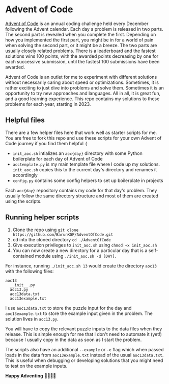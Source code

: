 # Advent of Code
[Advent of Code](https://adventofcode.com/) is an annual coding challenge held every December following the Advent calendar. Each day a problem is released in two parts. The second part is revealed when you complete the first. Depending on how you implemented the first part, you might be in for a world of pain when solving the second part, or it might be a breeze. The two parts are usually closely related problems. There is a leaderboard and the fastest solutions wins 100 points, with the awarded points decreasing by one for each successive submission, until the fastest 100 submissions have been awarded.


Advent of Code is an outlet for me to experiment with different solutions without necessarily caring about speed or optimizations. Sometimes, it is rather exciting to just dive into problems and solve them. Sometimes it is an opportunity to try new approaches and languages. All in all, it is great fun, and a good learning experience. This repo contains my solutions to these problems for each year, starting in 2023.

## Helpful files
There are a few helper files here that work well as starter scripts for me. You are free to fork this repo and use these scripts for your own Advent of Code journey if you find them helpful :)

- `init_aoc.sh` intializes an `aoc{day}` directory with some Python boilerplate for each day of Advent of Code
- `aoctemplate.py` is my main template file where I code up my solutions. `init_aoc.sh` copies this to the current day's directory and renames it accordingly
- `config.py` contains some config helpers to set up boilerplate in projects

Each `aoc{day}` repository contains my code for that day's problem. They usually follow the same directory structure and most of them are created using the scripts.

## Running helper scripts
1. Clone the repo using `git clone https://github.com/BarunKGP/AdventOfCode.git`
2. cd into the cloned directory `cd ./AdventOfCode`
3. Give execution privileges to `init_aoc.sh` using `chmod +x init_aoc.sh`
4. You can now create a new directory for a particular day that is a self-contained module using `./init_aoc.sh -d [DAY]`.

For instance, running `./init_aoc.sh 13` would create the directory `aoc13` with the following files:
```
aoc13
  __init__.py
  aoc13.py
  aoc13data.txt
  aoc13example.txt
```
I use `aoc13data.txt` to store the puzzle input for the day and `aoc13example.txt` to store the example input given in the problem. The solution lives in `aoc13.py`.

You will have to copy the relevant puzzle inputs to the data files when they release. This is simple enough for me that I don't need to automate it (yet!) because I usually copy in the data as soon as I start the problem.

The scripts also have an additional `--example` or `-e` flag which when passed loads in the data from `aoc13example.txt` instead of the usual `aoc13data.txt`. This is useful when debugging or developing solutions that you might need to test on the example inputs.




**Happy Adventing** 🎄🎅✨🎉
